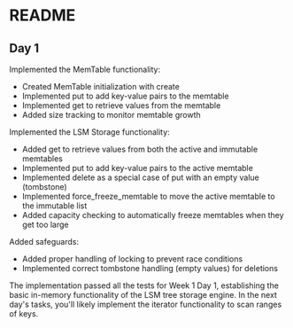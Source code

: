 # README
## Day 1
Implemented the MemTable functionality:
- Created MemTable initialization with create
- Implemented put to add key-value pairs to the memtable
- Implemented get to retrieve values from the memtable
- Added size tracking to monitor memtable growth

Implemented the LSM Storage functionality:
- Added get to retrieve values from both the active and immutable memtables
- Implemented put to add key-value pairs to the active memtable
- Implemented delete as a special case of put with an empty value (tombstone)
- Implemented force_freeze_memtable to move the active memtable to the immutable list
- Added capacity checking to automatically freeze memtables when they get too large

Added safeguards:
- Added proper handling of locking to prevent race conditions
- Implemented correct tombstone handling (empty values) for deletions

The implementation passed all the tests for Week 1 Day 1, establishing the basic in-memory functionality of the LSM tree storage engine. In the next day's tasks, you'll likely implement the iterator functionality to scan ranges of keys.
